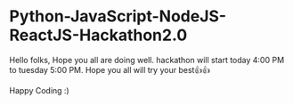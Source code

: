 # Python-JavaScript-NodeJS-ReactJS-Hackathon2.0

Hello folks,
Hope you all are doing well. hackathon will start today 4:00 PM to tuesday 5:00 PM.
Hope you all will try your best👍👍


Happy Coding :)
